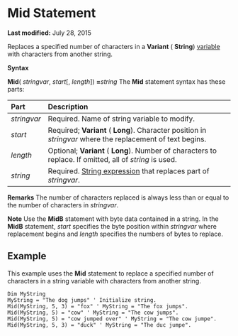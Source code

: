 
# Mid Statement

 **Last modified:** July 28, 2015

Replaces a specified number of characters in a  **Variant** ( **String**)  [variable](b8bdf64f-5920-1ae9-16d0-b26d09524a30.md) with characters from another string.

 **Syntax**

 **Mid**( _stringvar_,  _start_[,  _length_])  **=**_string_
The  **Mid** statement syntax has these parts:


|**Part**|**Description**|
|:-----|:-----|
| _stringvar_|Required. Name of string variable to modify.|
| _start_|Required;  **Variant** ( **Long**). Character position in  _stringvar_ where the replacement of text begins.|
| _length_|Optional;  **Variant** ( **Long**). Number of characters to replace. If omitted, all of  _string_ is used.|
| _string_|Required.  [String expression](b8bdf64f-5920-1ae9-16d0-b26d09524a30.md) that replaces part of _stringvar_.|
 **Remarks**
The number of characters replaced is always less than or equal to the number of characters in  _stringvar_.

 **Note**  Use the  **MidB** statement with byte data contained in a string. In the **MidB** statement, _start_ specifies the byte position within _stringvar_ where replacement begins and _length_ specifies the numbers of bytes to replace.


## Example

This example uses the  **Mid** statement to replace a specified number of characters in a string variable with characters from another string.


```
Dim MyString 
MyString = "The dog jumps" ' Initialize string. 
Mid(MyString, 5, 3) = "fox" ' MyString = "The fox jumps". 
Mid(MyString, 5) = "cow" ' MyString = "The cow jumps". 
Mid(MyString, 5) = "cow jumped over" ' MyString = "The cow jumpe". 
Mid(MyString, 5, 3) = "duck" ' MyString = "The duc jumpe". 

```

